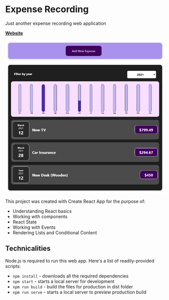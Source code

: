 # Expense Recording 
Just another expense recording web application

[**Website**](https://vercel.com/aaronlimck/react-course-expenses/CSsvqzsMhBNHdKGgk8ohb2yxca1C)

![Screenshot of Expense App](https://github.com/aaronlimck/react-course-expense/blob/main/screenshot/cover.png)

This project was created with Create React App for the purpose of:
- Understanding React basics 
- Working with components 
- React State 
- Working with Events 
- Rendering Lists and Conditional Content

## Technicalities
Node.js is required to run this web app. Here's a list of readily-provided scripts:

- `npm install` - downloads all the required dependencies 
- `npm start` - starts a local server for development
- `npm run build` - build the files for production in dist folder
- `npm run serve` - starts a local server to preview production build
